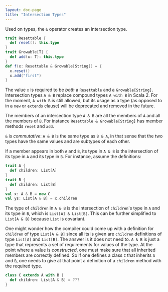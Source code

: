 ```yaml
---
layout: doc-page
title: "Intersection Types"
---
```


Used on types, the `&` operator creates an intersection type.

```scala
trait Resettable {
  def reset(): this.type
}
trait Growable[T] {
  def add(x: T): this.type
}
def f(x: Resettable & Growable[String]) = {
  x.reset()
  x.add("first")
}
```

The value `x` is required to be _both_ a `Resettable` and a
`Growable[String]`.  Intersection types `A & B` replace compound types
`A with B` in Scala 2. For the moment, `A with B` is still allowed, but
its usage as a type (as opposed to in a `new` or `extends` clause) will be deprecated and removed in the future.

The members of an intersection type `A & B` are all the members of `A`
and all the members of `B`. For instance `Resettable & Growable[String]`
has member methods `reset` and `add`.

`&` is _commutative_: `A & B` is the same type as `B & A`, in that sense that the two types
have the same values and are subtypes of each other.

If a member appears in both `A` and `B`, its type in `A & B` is the
intersection of its type in `A` and its type in `B`. For instance, assume the definitions:

```scala
trait A {
  def children: List[A]
}
trait B {
  def children: List[B]
}
val x: A & B = new C
val ys: List[A & B] = x.children
```

The type of `children` in `A & B` is the intersection of `children`'s
type in `A` and its type in `B`, which is `List[A] & List[B]`. This
can be further simplified to `List[A & B]` because `List` is
covariant.

One might wonder how the compiler could come up with a definition for
`children` of type `List[A & B]` since all its is given are `children`
definitions of type `List[A]` and `List[B]`. The answer is it does not
need to. `A & B` is just a type that represents a set of requirements for
values of the type. At the point where a value is _constructed_, one
must make sure that all inherited members are correctly defined.
So if one defines a class `C` that inherits `A` and `B`, one needs
to give at that point a definition of a `children` method with the required type.

```scala
class C extends A with B {
  def children: List[A & B] = ???
}
```
